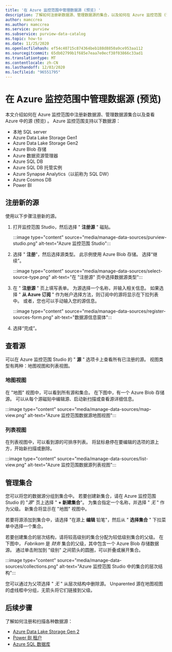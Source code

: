 ```yaml
---
title: '在 Azure 监控范围中管理数据源 (预览) '
description: 了解如何注册新数据源、管理数据源的集合，以及如何在 Azure 监控范围 (预览) 中查看源。
author: mamccrea
ms.author: mamccrea
ms.service: purview
ms.subservice: purview-data-catalog
ms.topic: how-to
ms.date: 11/25/2020
ms.openlocfilehash: ef54c40715c874364beb188d8850a9ce953aa112
ms.sourcegitcommit: 65db02799b1f685e7eaa7e0ecf38f03866c33ad1
ms.translationtype: MT
ms.contentlocale: zh-CN
ms.lasthandoff: 12/03/2020
ms.locfileid: "96551795"
---
```

# <a name="manage-data-sources-in-azure-purview-preview"></a>在 Azure 监控范围中管理数据源 (预览) 

本文介绍如何在 Azure 监控范围中注册新数据源、管理数据源集合以及查看 Azure 中的源 (预览) 。 Azure 监控范围支持以下数据源：

* 本地 SQL server
* Azure Data Lake Storage Gen1 
* Azure Data Lake Storage Gen2
* Azure Blob 存储
* Azure 数据资源管理器
* Azure SQL DB
* Azure SQL DB 托管实例
* Azure Synapse Analytics（以前称为 SQL DW）
* Azure Cosmos DB
* Power BI

## <a name="register-a-new-source"></a>注册新的源

使用以下步骤注册新的源。

1. 打开监控范围 Studio，然后选择 " **注册源** " 磁贴。

   :::image type="content" source="media/manage-data-sources/purview-studio.png" alt-text="Azure 监控范围 Studio":::

1. 选择 " **注册**"，然后选择源类型。 此示例使用 Azure Blob 存储。 选择“继续”。 

   :::image type="content" source="media/manage-data-sources/select-source-type.png" alt-text="在 &quot;注册源&quot; 页中选择数据源类型":::

1. 在 " **注册源** " 页上填写表单。 为源选择一个名称，并输入相关信息。 如果选择 " **从 Azure 订阅** " 作为帐户选择方法，则订阅中的源将显示在下拉列表中。 或者，您也可以手动输入您的源信息。

   :::image type="content" source="media/manage-data-sources/register-sources-form.png" alt-text="数据源信息窗体":::

1. 选择“完成”。

## <a name="view-sources"></a>查看源

可以在 Azure 监控范围 Studio 的 " **源** " 选项卡上查看所有已注册的源。 视图类型有两种：地图视图和列表视图。

### <a name="map-view"></a>地图视图

在 "地图" 视图中，可以看到所有源和集合。 在下图中，有一个 Azure Blob 存储源。 可以从每个源磁贴中编辑源、启动新扫描或查看源详细信息。

:::image type="content" source="media/manage-data-sources/map-view.png" alt-text="Azure 监控范围数据源地图视图":::

### <a name="list-view"></a>列表视图

在列表视图中，可以看到源的可排序列表。 将鼠标悬停在要编辑的选项的源上方，开始新扫描或删除。

:::image type="content" source="media/manage-data-sources/list-view.png" alt-text="Azure 监控范围数据源列表视图":::

## <a name="manage-collections"></a>管理集合

您可以将您的数据源分组到集合中。 若要创建新集合，请在 Azure 监控范围 Studio 的 "*源*" 页上选择 " **+ 新建集合**"。 为集合指定一个名称，并选择 " *无* " 作为父级。 新集合将显示在 "地图" 视图中。

若要将源添加到集合中，请选择 "在源上 **编辑** 铅笔"，然后从 " **选择集合** " 下拉菜单中选择一个集合。

若要创建集合的层次结构，请将较高级别的集合分配为较低级别集合的父级。 在下图中， *Fabrikam* 是 *财务* 集合的父级，其中包含一个 Azure Blob 存储数据源。 通过单击附加到 "级别" 之间箭头的圆圈，可以折叠或展开集合。

:::image type="content" source="media/manage-data-sources/collections.png" alt-text="Azure 监控范围 Studio 中的集合的层次结构":::

您可以通过为父项选择 " *无* " 从层次结构中删除源。 Unparented 源在地图视图的虚线框中分组，无箭头将它们链接到父级。

## <a name="next-steps"></a>后续步骤

了解如何注册和扫描各种数据源：

* [Azure Data Lake Storage Gen 2](register-scan-adls-gen2.md)
* [Power BI 租户](register-scan-power-bi-tenant.md)
* [Azure SQL 数据库](register-scan-azure-sql-database.md)
